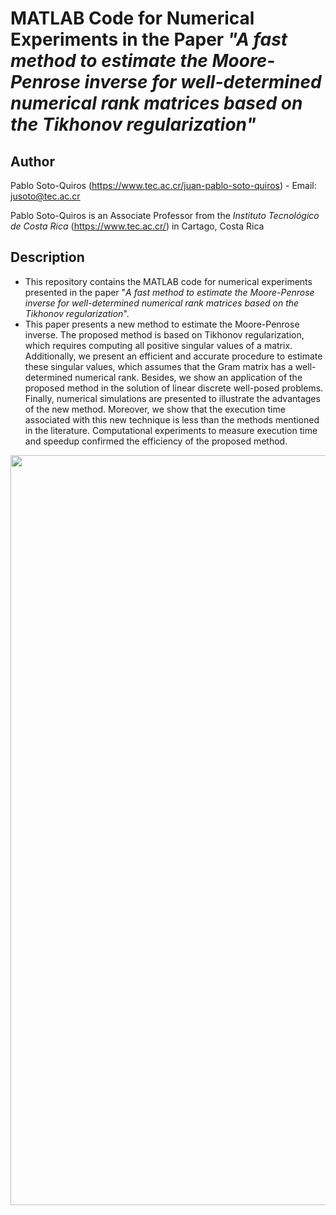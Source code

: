 # MATLAB Code for Numerical Experiments in the Paper *"A fast method to estimate the Moore-Penrose inverse for well-determined numerical rank matrices based on the Tikhonov regularization"*

## Author

Pablo Soto-Quiros (https://www.tec.ac.cr/juan-pablo-soto-quiros) - Email: jusoto@tec.ac.cr

Pablo Soto-Quiros is an Associate Professor from the *Instituto Tecnológico de Costa Rica* (https://www.tec.ac.cr/) in Cartago, Costa Rica


## Description

* This repository contains the MATLAB code for numerical experiments presented in the paper "*A fast method to estimate the Moore-Penrose inverse for well-determined numerical rank matrices based on the Tikhonov regularization*".  
* This paper presents a new method to estimate the Moore-Penrose inverse. The proposed method is based on Tikhonov regularization, which requires computing all positive singular values of a matrix. Additionally, we present an efficient and accurate procedure to estimate these singular values, which assumes that the Gram matrix has a well-determined numerical rank.  Besides, we show an application of the proposed method in the solution of linear discrete well-posed problems. Finally, numerical simulations are presented to illustrate the advantages of the new method. Moreover, we show that the execution time associated with this new technique is less than the methods mentioned in the literature. Computational experiments to measure execution time and speedup confirmed the efficiency of the proposed method.

<p align="center"><img width="1200" src="https://github.com/jusotoTEC/fast_moore_penrose_inverse/blob/main/img/img1.jpg"></p>
